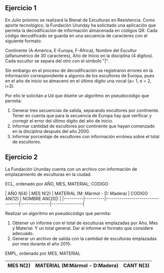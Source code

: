 ## Ejercicio 1
En Julio próximo se realizará la Bienal de Esculturas en Resistencia.
Como aporte tecnológico, la Fundación Urunday ha solicitado una aplicación
que permita la decodificación de información almacenada en códigos QR. Cada
código decodificado se guarda en una secuencia de caracteres con el siguiente formato:

Continente (A-América, E-Europa, F-África), Nombre del Escultor (alfanumérico de 30 caracteres),
Año de Inicio en la disciplina (4 dígitos). Cada escultor se separa del otro con el símbolo "|".

Sin embargo en el proceso de decodificación se registraron errores en la información
correspondiente a algunos de los escultores de Europa, pues en el año de inicio se almacenó
en el último dígito una vocal (a= 1, e = 2, i=3).

Por ello le solicitan a Ud que diseñe un algoritmo en pseudocódigo que permita:
1. Generar tres secuencias de salida, separando escultores por continente. Tener en cuenta que para la secuencia de Europa hay que verificar y corregir el error del último dígito del año de inicio.
2. Informar cantidad de escultores por continente que hayan comenzado en la disciplina después del año 2000.
3. Informar porcentaje de escultores con información errónea sobre el total de escultores.

## Ejercicio 2
La Fundación Urunday cuenta con un archivo con información de emplazamiento de esculturas en la ciudad.

ECL, ordenado por AÑO, MES, MATERIAL, CODIGO

| AÑO N(4) | MES N(2) | MATERIAL (M: Mármol - D: Madera) | CODIGO AN(12) | NOMBRE AN(20|) |
|----------|----------|----------------------------------|---------------|----------------|

Realizar un algoritmo en pseudocódigo que permita:
1. Obtener un informe con el total de esculturas emplazadas por Año, Mes y Material. Y un total general.
Dar al informe el formato que considere adecuado.
2. Generar un archivo de salida con la cantidad de esculturas emplazadas por mes durante el año 2015.

EMPL, ordenado por MES, MATERIAL

| MES N(2) | MATERIAL (M:Mármol - D:Madera) | CANT N(3) |
|----------|--------------------------------|-----------|
